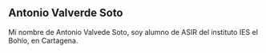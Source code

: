 ## Antonio Valverde Soto
Mi nombre de Antonio Valvede Soto, soy alumno de ASIR del instituto IES el Bohío, en Cartagena.
<!-- 
**Tonivalverdee/Tonivalverdee** is a ✨ _special_ ✨ repository because its `README.md` (this file) appears on your GitHub profile.

Here are some ideas to get you started:

- 🔭 I’m currently working on ...
- 🌱 I’m currently learning ...
- 👯 I’m looking to collaborate on ...
- 🤔 I’m looking for help with ...
- 💬 Ask me about ...
- 📫 How to reach me: ...
- 😄 Pronouns: ...
- ⚡ Fun fact: ...
-->
